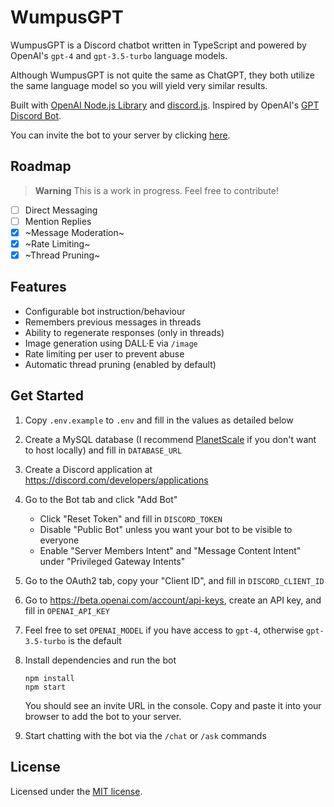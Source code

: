 # WumpusGPT

WumpusGPT is a Discord chatbot written in TypeScript and powered by OpenAI's `gpt-4` and `gpt-3.5-turbo` language models.

Although WumpusGPT is not quite the same as ChatGPT, they both utilize the same language model so you will yield very similar results.

Built with [OpenAI Node.js Library](https://github.com/openai/openai-node) and [discord.js](https://discord.js.org). Inspired by OpenAI's [GPT Discord Bot](https://github.com/openai/gpt-discord-bot).

You can invite the bot to your server by clicking [here](https://discord.com/api/oauth2/authorize?client_id=1054835849893793872&permissions=397284550656&scope=bot).

## Roadmap

> **Warning**
> This is a work in progress. Feel free to contribute!

- [ ] Direct Messaging
- [ ] Mention Replies
- [x] ~Message Moderation~
- [x] ~Rate Limiting~
- [x] ~Thread Pruning~

## Features

- Configurable bot instruction/behaviour
- Remembers previous messages in threads
- Ability to regenerate responses (only in threads)
- Image generation using DALL·E via `/image`
- Rate limiting per user to prevent abuse
- Automatic thread pruning (enabled by default)

## Get Started

1. Copy `.env.example` to `.env` and fill in the values as detailed below
1. Create a MySQL database (I recommend [PlanetScale](https://planetscale.com/) if you don't want to host locally) and fill in `DATABASE_URL`
1. Create a Discord application at https://discord.com/developers/applications
1. Go to the Bot tab and click "Add Bot"
   - Click "Reset Token" and fill in `DISCORD_TOKEN`
   - Disable "Public Bot" unless you want your bot to be visible to everyone
   - Enable "Server Members Intent" and "Message Content Intent" under "Privileged Gateway Intents"
1. Go to the OAuth2 tab, copy your "Client ID", and fill in `DISCORD_CLIENT_ID`
1. Go to https://beta.openai.com/account/api-keys, create an API key, and fill in `OPENAI_API_KEY`
1. Feel free to set `OPENAI_MODEL` if you have access to `gpt-4`, otherwise `gpt-3.5-turbo` is the default
1. Install dependencies and run the bot

   ```
   npm install
   npm start
   ```

   You should see an invite URL in the console. Copy and paste it into your browser to add the bot to your server.

1. Start chatting with the bot via the `/chat` or `/ask` commands

## License

Licensed under the [MIT license](https://github.com/biscxit/wumpus-gpt/blob/main/LICENSE).
